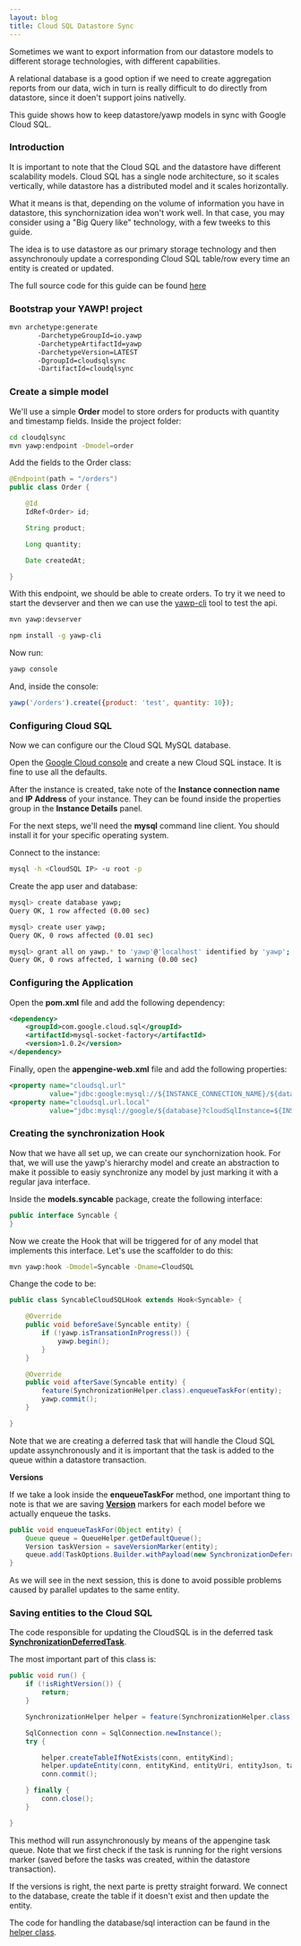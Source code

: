 ```yaml
---
layout: blog
title: Cloud SQL Datastore Sync
---
```


Sometimes we want to export information from our datastore models to different
storage technologies, with different capabilities. 

A relational database is a good option if we need to create aggregation reports from our data, 
wich in turn is really difficult to do directly from datastore, since it doen't support
joins nativelly.

This guide shows how to keep datastore/yawp models in sync with Google Cloud SQL.

<!--more-->

### Introduction

It is important to note that the Cloud SQL and the datastore have different
scalability models. Cloud SQL has a single node architecture, so it scales vertically, 
while datastore has a distributed model and it scales horizontally.

What it means is that, depending on the volume of information you have in datastore, this
synchornization idea won't work well. In that case, you may consider using a "Big Query like" 
technology, with a few tweeks to this guide.

The idea is to use datastore as our primary storage technology and then assynchronouly 
update a corresponding Cloud SQL table/row every time an entity is created or updated.

The full source code for this guide can be found [here](xxx)

### Bootstrap your YAWP! project

~~~ bash
mvn archetype:generate     
       -DarchetypeGroupId=io.yawp
       -DarchetypeArtifactId=yawp
       -DarchetypeVersion=LATEST
       -DgroupId=cloudsqlsync
       -DartifactId=cloudqlsync
~~~

### Create a simple model

We'll use a simple __Order__ model to store orders for products 
with quantity and timestamp fields. Inside the project folder:

~~~ bash
cd cloudqlsync
mvn yawp:endpoint -Dmodel=order
~~~

Add the fields to the Order class:

~~~ java
@Endpoint(path = "/orders")
public class Order {

    @Id
    IdRef<Order> id;

    String product;

    Long quantity;

    Date createdAt;

}
~~~

With this endpoint, we should be able to create orders. To try it we need to start the devserver
and then we can use the [yawp-cli](xxx) tool to test the api.

~~~ bash
mvn yawp:devserver
~~~

~~~ bash
npm install -g yawp-cli
~~~ 

Now run:

~~~ bash
yawp console
~~~

And, inside the console:

~~~ javascript
yawp('/orders').create({product: 'test', quantity: 10});
~~~

### Configuring Cloud SQL

Now we can configure our the Cloud SQL MySQL database. 

Open the [Google Cloud console](xxx) and create a new Cloud SQL instace. It is fine to use all
the defaults.

After the instance is created, take note of the __Instance connection name__ and __IP Address__
of your instance. They can be found inside the properties group in the __Instance Details__ panel.

For the next steps, we'll need the __mysql__ command line client. You should install 
it for your specific operating system. 

Connect to the instance:

~~~ bash
mysql -h <CloudSQL IP> -u root -p
~~~

Create the app user and database:

~~~ bash
mysql> create database yawp;
Query OK, 1 row affected (0.00 sec)

mysql> create user yawp;
Query OK, 0 rows affected (0.01 sec)

mysql> grant all on yawp.* to 'yawp'@'localhost' identified by 'yawp';
Query OK, 0 rows affected, 1 warning (0.00 sec)
~~~

### Configuring the Application

Open the __pom.xml__ file and add the following dependency:

~~~ xml
<dependency>
    <groupId>com.google.cloud.sql</groupId>
    <artifactId>mysql-socket-factory</artifactId>
    <version>1.0.2</version>
</dependency>
~~~

Finally, open the __appengine-web.xml__ file and add the following properties:

~~~ xml
<property name="cloudsql.url"
          value="jdbc:google:mysql://${INSTANCE_CONNECTION_NAME}/${database}?user=${user}&amp;password=${password}"/>
<property name="cloudsql.url.local"
          value="jdbc:mysql://google/${database}?cloudSqlInstance=${INSTANCE_CONNECTION_NAME}&amp;socketFactory=com.google.cloud.sql.mysql.SocketFactory&amp;user=${user}&amp;password=${password}&amp;useSSL=false"/>
~~~

### Creating the synchronization Hook

Now that we have all set up, we can create our synchornization hook. For that,
we will use the yawp's hierarchy model and create an abstraction to make it
possible to easiy synchronize any model by just marking it with a regular java interface.

Inside the __models.syncable__ package, create the following interface:

~~~ java
public interface Syncable {
}
~~~

Now we create the Hook that will be triggered for of any model that implements this interface.
Let's use the scaffolder to do this:

~~~ bash
mvn yawp:hook -Dmodel=Syncable -Dname=CloudSQL
~~~

Change the code to be:

~~~ java
public class SyncableCloudSQLHook extends Hook<Syncable> {

    @Override
    public void beforeSave(Syncable entity) {
        if (!yawp.isTransationInProgress()) {
            yawp.begin();
        }
    }

    @Override
    public void afterSave(Syncable entity) {
        feature(SynchronizationHelper.class).enqueueTaskFor(entity);
        yawp.commit();
    }

}
~~~

Note that we are creating a deferred task that will handle the Cloud SQL update assynchronously and
it is important that the task is added to the queue within a datastore transaction.

__Versions__

If we take a look inside the __enqueueTaskFor__ method, one important thing to note is that
we are saving [__Version__](xxx) markers for each model before we actually enqueue the tasks.

~~~ java
public void enqueueTaskFor(Object entity) {
    Queue queue = QueueHelper.getDefaultQueue();
    Version taskVersion = saveVersionMarker(entity);
    queue.add(TaskOptions.Builder.withPayload(new SynchronizationDeferredTask(entity, taskVersion)));
}
~~~

As we will see in the next session, this is done to avoid possible problems caused by parallel updates
to the same entity.

### Saving entities to the Cloud SQL

The code responsible for updating the CloudSQL is in the deferred task [__SynchronizationDeferredTask__](xxx).

The most important part of this class is:

~~~ java
public void run() {
    if (!isRightVersion()) {
        return;
    }

    SynchronizationHelper helper = feature(SynchronizationHelper.class);

    SqlConnection conn = SqlConnection.newInstance();
    try {

        helper.createTableIfNotExists(conn, entityKind);
        helper.updateEntity(conn, entityKind, entityUri, entityJson, taskVersion);
        conn.commit();

    } finally {
        conn.close();
    }

}
~~~

This method will run assynchronously by means of the appengine task queue. Note that we first check
if the task is running for the right versions marker (saved before the tasks was created, 
within the datastore transaction).

If the versions is right, the next parte is pretty straight forward. We connect to the database, create
the table if it doesn't exist and then update the entity.

The code for handling the database/sql interaction can be faund in the [helper class](xxx).


